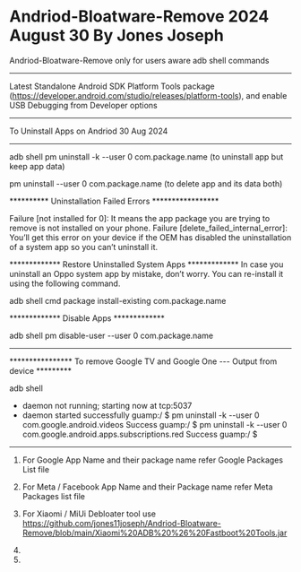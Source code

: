 # Andriod-Bloatware-Remove 2024 August 30 By Jones Joseph
Andriod-Bloatware-Remove only for users aware adb shell commands 
*******************************************************
Latest Standalone Android SDK Platform Tools package (https://developer.android.com/studio/releases/platform-tools), and enable USB Debugging from Developer options
********************************************************
To Uninstall Apps on Andriod  30 Aug 2024
***************************************
adb shell 
pm uninstall -k --user 0 com.package.name (to uninstall app but keep app data)

pm uninstall --user 0 com.package.name (to delete app and its data both)

********** Uninstallation Failed Errors *****************

Failure [not installed for 0]: It means the app package you are trying to remove is not installed on your phone.
Failure [delete_failed_internal_error]: You’ll get this error on your device if the OEM has disabled the uninstallation of a system app so you can’t uninstall it.

************* Restore Uninstalled System Apps ************* 
In case you uninstall an Oppo system app by mistake, don’t worry. You can re-install it using the following command.

adb shell 
cmd package install-existing com.package.name

************* Disable Apps ************* 

adb shell 
pm disable-user --user 0 com.package.name

****************************************
**************** To remove Google TV and Google One --- Output from device *********

adb shell
* daemon not running; starting now at tcp:5037
* daemon started successfully
guamp:/ $ pm uninstall -k --user 0 com.google.android.videos
Success
guamp:/ $ pm uninstall -k --user 0 com.google.android.apps.subscriptions.red
Success
guamp:/ $
********************************************************

1. For Google App  Name and their package name refer Google Packages List file

2. For Meta / Facebook App Name and their Package name refer Meta Packages list file

3. For Xiaomi / MiUi Debloater tool use https://github.com/jones11joseph/Andriod-Bloatware-Remove/blob/main/Xiaomi%20ADB%20%26%20Fastboot%20Tools.jar

4. 
5. 

